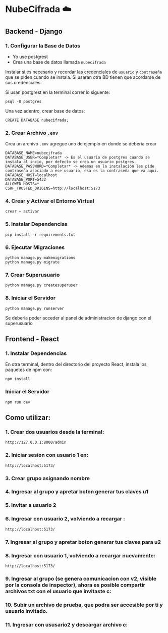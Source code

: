 # NubeCifrada ☁️

## Backend - Django

### 1. Configurar la Base de Datos
- Yo use postgrest
- Crea una base de datos llamada `nubecifrada`

Instalar si es necesario y recordar las credenciales de `usuario` y `contraseña` que se piden cuando se instala. 
Si usaran otra BD tienen que acordarse de sus credenciales. 

Si usan postgrest en la terminal correr lo siguente:
```
psql -U postgres
```
Una vez adentro, crear base de datos:

```
CREATE DATABASE nubecifrada;
```


### 2. Crear Archivo `.env`
Crea un archivo `.env` agregue uno de ejemplo en donde se deberia crear

```env
DATABASE_NAME=nubecifrada
DATABASE_USER=*Completar* -> Es el usuario de postgres cuando se instala al incio, por defecto se crea un usuario postgres.
DATABASE_PASSWORD=*Completar* -> Ademas en la instalación les pide contraseña asociado a ese usuario, esa es la contraseña que va aqui.
DATABASE_HOST=localhost
DATABASE_PORT=5432
ALLOWED_HOSTS=*
CSRF_TRUSTED_ORIGINS=http://localhost:5173

```


### 4. Crear y Activar el Entorno Virtual
```
crear + activar
```

### 5. Instalar Dependencias

```
pip install -r requirements.txt
```

### 6. Ejecutar Migraciones

```
python manage.py makemigrations
python manage.py migrate
```

### 7. Crear Superusuario

```
python manage.py createsuperuser
```

### 8. Iniciar el Servidor

```
python manage.py runserver
```
Se deberia poder acceder al panel de administracion de django con el superusuario

## Frontend - React

### 1. Instalar Dependencias
En otra terminal, dentro del directorio del proyecto React, instala los paquetes de npm con:
```
npm install
```


###  Iniciar el Servidor

```
npm run dev
```

## Como utilizar:


### 1. Crear dos usuarios desde la terminal:

```
http://127.0.0.1:8000/admin
```

### 2. Iniciar sesion con usuario 1 en:

```
http://localhost:5173/
```

### 3. Crear grupo asignando nombre

### 4. Ingresar al grupo y apretar boton generar tus claves u1

### 5. Invitar a usuario 2

### 6. Ingresar con usuario 2, volviendo a recargar :

```
http://localhost:5173/
```

### 7. Ingresar al grupo y  apretar boton generar tus claves para u2

### 8. Ingresar con usuario 1, volviendo a recargar nuevamente:

```
http://localhost:5173/
```

### 9. Ingresar al grupo (se genera comunicacion con v2, visible por la consola de inspector), ahora es posible compartir archivos txt con el usuario que invitaste c:

### 10. Subir un archivo de prueba, que podra ser accesible por ti y usuario invitado. 

### 11. Ingresar con ususario2 y descargar archivo c:


